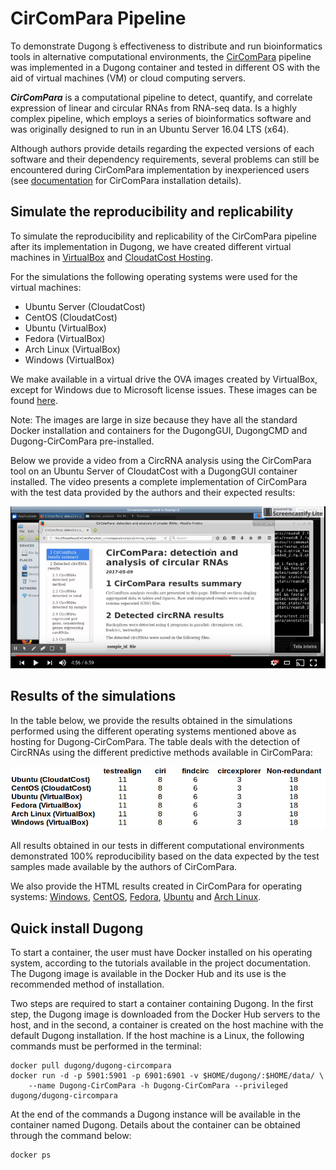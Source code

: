 # CirComPara Pipeline

To demonstrate Dugong ́s effectiveness to distribute and run bioinformatics tools in alternative computational environments, the [CirComPara](http://www.mdpi.com/2311-553X/3/1/8) pipeline was implemented in a Dugong container and tested in different OS with the aid of virtual machines (VM) or cloud computing servers.

***CirComPara*** is a computational pipeline to detect, quantify, and correlate expression of linear and circular RNAs from RNA-seq data. Is a highly complex pipeline, which employs a series of bioinformatics software and was originally designed to run in an Ubuntu Server 16.04 LTS (x64).

Although authors provide details regarding the expected versions of each software and their dependency requirements, several problems can still be encountered during CirComPara implementation by inexperienced users (see [documentation](https://goo.gl/Eg6cKG) for CirComPara installation details).

## Simulate the reproducibility and replicability

To simulate the reproducibility and replicability of the CirComPara pipeline after its implementation in Dugong, we have created different virtual machines in [VirtualBox](https://www.virtualbox.org/) and [CloudatCost Hosting](http://cloudatcost.com/).

For the simulations the following operating systems were used for the virtual machines:

- Ubuntu Server (CloudatCost)
- CentOS (CloudatCost)
- Ubuntu (VirtualBox)
- Fedora (VirtualBox)
- Arch Linux (VirtualBox)
- Windows (VirtualBox)

We make available in a virtual drive the OVA images created by VirtualBox, except for Windows due to Microsoft license issues. These images can be found [here](https://mega.nz/#F!cPhDUTTT!pXZy-CtLEvR4wx0uqpeqWQ).

Note: The images are large in size because they have all the standard Docker installation and containers for the DugongGUI, DugongCMD and Dugong-CirComPara pre-installed.

Below we provide a video from a CircRNA analysis using the CirComPara tool on an Ubuntu Server of CloudatCost with a DugongGUI container installed. The video presents a complete implementation of CirComPara with the test data provided by the authors and their expected results:

[![Watch the video](https://raw.githubusercontent.com/DugongBioinformatics/dugongbioinformatics.github.io/master/.misc/Screenshot%20from%202017-08-01%2004-41-23.png)](https://www.youtube.com/watch?v=8FlvmERIKJI)

## Results of the simulations

In the table below, we provide the results obtained in the simulations performed using the different operating systems mentioned above as hosting for Dugong-CirComPara. The table deals with the detection of CircRNAs using the different predictive methods available in CirComPara:

![Comparative](https://raw.githubusercontent.com/DugongBioinformatics/dugongbioinformatics.github.io/master/.misc/CirComPara.png)

All results obtained in our tests in different computational environments demonstrated 100% reproducibility based on the data expected by the test samples made available by the authors of CirComPara.

We also provide the HTML results created in CirComPara for operating systems: [Windows](http://htmlpreview.github.io/?https://github.com/DugongBioinformatics/dugongbioinformatics.github.io/blob/master/.results/windows/circRNAs_analysis.html), [CentOS](http://htmlpreview.github.io/?https://github.com/DugongBioinformatics/dugongbioinformatics.github.io/blob/master/.results/centos/circRNAs_analysis.html), [Fedora](http://htmlpreview.github.io/?https://github.com/DugongBioinformatics/dugongbioinformatics.github.io/blob/master/.results/fedora/circRNAs_analysis.html), [Ubuntu](http://htmlpreview.github.io/?https://github.com/DugongBioinformatics/dugongbioinformatics.github.io/blob/master/.results/ubuntu/circRNAs_analysis.html) and [Arch Linux](http://htmlpreview.github.io/?https://github.com/DugongBioinformatics/dugongbioinformatics.github.io/blob/master/.results/arch/circRNAs_analysis.html).

## Quick install Dugong

To start a container, the user must have Docker installed on his operating system, according to the tutorials available in the project documentation. The Dugong image is available in the Docker Hub and its use is the recommended method of installation.

Two steps are required to start a container containing Dugong. In the first step, the Dugong image is downloaded from the Docker Hub servers to the host, and in the second, a container is created on the host machine with the default Dugong installation. If the host machine is a Linux, the following commands must be performed in the terminal:

```
docker pull dugong/dugong-circompara
docker run -d -p 5901:5901 -p 6901:6901 -v $HOME/dugong/:$HOME/data/ \
    --name Dugong-CirComPara -h Dugong-CirComPara --privileged dugong/dugong-circompara
```


At the end of the commands a Dugong instance will be available in the container named Dugong. Details about the container can be obtained through the command below:

```
docker ps
```
